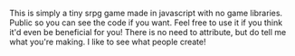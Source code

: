 This is simply a tiny srpg game made in javascript with no game libraries. Public so you can see the code if you want.
Feel free to use it if you think it'd even be beneficial for you!
There is no need to attribute, but do tell me what you're making. I like to see what people create!
